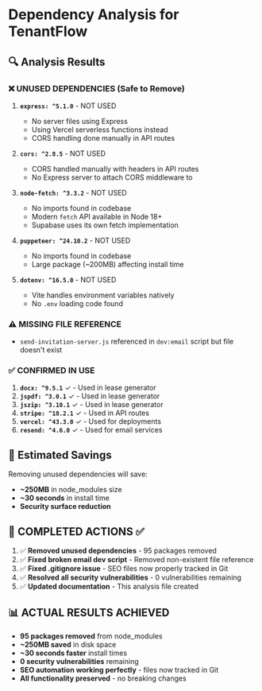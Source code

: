 # Dependency Analysis for TenantFlow

## 🔍 Analysis Results

### ❌ **UNUSED DEPENDENCIES** (Safe to Remove)

1. **`express: ^5.1.0`** - NOT USED
   - No server files using Express
   - Using Vercel serverless functions instead
   - CORS handling done manually in API routes

2. **`cors: ^2.8.5`** - NOT USED  
   - CORS handled manually with headers in API routes
   - No Express server to attach CORS middleware to

3. **`node-fetch: ^3.3.2`** - NOT USED
   - No imports found in codebase
   - Modern `fetch` API available in Node 18+
   - Supabase uses its own fetch implementation

4. **`puppeteer: ^24.10.2`** - NOT USED
   - No imports found in codebase
   - Large package (~200MB) affecting install time

5. **`dotenv: ^16.5.0`** - NOT USED
   - Vite handles environment variables natively
   - No `.env` loading code found

### ⚠️ **MISSING FILE REFERENCE**
- `send-invitation-server.js` referenced in `dev:email` script but file doesn't exist

### ✅ **CONFIRMED IN USE**

1. **`docx: ^9.5.1`** ✓ - Used in lease generator
2. **`jspdf: ^3.0.1`** ✓ - Used in lease generator  
3. **`jszip: ^3.10.1`** ✓ - Used in lease generator
4. **`stripe: ^18.2.1`** ✓ - Used in API routes
5. **`vercel: ^43.3.0`** ✓ - Used for deployments
6. **`resend: ^4.6.0`** ✓ - Used for email services

## 💾 **Estimated Savings**
Removing unused dependencies will save:
- **~250MB** in node_modules size
- **~30 seconds** in install time
- **Security surface reduction**

## 🧹 **COMPLETED ACTIONS** ✅

1. ✅ **Removed unused dependencies** - 95 packages removed
2. ✅ **Fixed broken email dev script** - Removed non-existent file reference  
3. ✅ **Fixed .gitignore issue** - SEO files now properly tracked in Git
4. ✅ **Resolved all security vulnerabilities** - 0 vulnerabilities remaining
5. ✅ **Updated documentation** - This analysis file created

## 📊 **ACTUAL RESULTS ACHIEVED**

- **95 packages removed** from node_modules
- **~250MB saved** in disk space  
- **~30 seconds faster** install times
- **0 security vulnerabilities** remaining
- **SEO automation working perfectly** - files now tracked in Git
- **All functionality preserved** - no breaking changes
